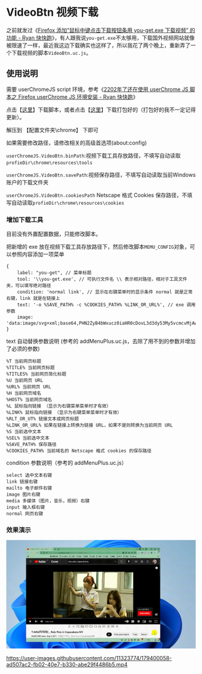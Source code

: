# VideoBtn 视频下载

之前就发过《[Firefox 添加“鼠标中键点击下载按钮条用 you-get.exe 下载视频” 的功能 - Ryan 快快跑](https://kkp.disk.st/firefox-adds-the-function-of-middle-click-the-download-button-bar-and-download-video-with-yougetexe.html)》，有人跟我说`you-get.exe`不太够用，下载国外视频网站就像被限速了一样，最近我这边下载确实也这样了，所以我花了两个晚上，重新弄了一个下载视频的脚本`VideoBtn.uc.js`。

## 使用说明

需要 userChromeJS script 环境，参考《[2202年了还在使用 userChrome JS 脚本之 Firefox userChrome JS 环境安装 - Ryan 快快跑](https://kkp.disk.st/in-2202-it-is-still-installed-in-firefox-userchromejs-environment-using-userchromejs-script.html)》

点击【[这里](VideoBtn.uc.js)】下载脚本，或者点击【[这里](VideoBtn.zip)】下载打包好的（打包好的我不一定记得更新）。

解压到 【配置文件夹\chrome】 下即可

如果需要修改路径，请修改相关的高级首选项(about:config)

`userChromeJS.VideoBtn.binPath`:视频下载工具存放路径，不填写自动读取`profieDir\chrome\resources\tools`

`userChromeJS.VideoBtn.savePath`:视频保存路径，不填写自动读取当前Windows账户的下载文件夹

`userChromeJS.VideoBtn.cookiesPath` Netscape 格式 Cookies 保存路径，不填写自动读取`profieDir\chrome\resources\cookies`

### 增加下载工具

目前没有外置配置数据，只能修改脚本。

把新增的 exe 放在视频下载工具存放路径下，然后修改脚本`MEMU_CONFIG`对象，可以参照内容添加一项菜单

```
{
    label: "you-get", // 菜单标题 
    tool: '\\you-get.exe', // 可执行文件名 \\ 表示相对路径，相对于工具文件夹，可以填写绝对路径
    condition: 'normal link', // 显示在右键菜单时的显示条件 normal 就是正常右键，link 就是在链接上
    text: '-o %SAVE_PATH% -c %COOKIES_PATH% %LINK_OR_URL%', // exe 调用参数
    image: 'data:image/svg+xml;base64,PHN2ZyB4bWxucz0iaHR0cDovL3d3dy53My5vcmcvMjAwMC9zdmciIHZpZXdCb3g9IjAgMCAyNCAyNCIgd2lkdGg9IjE2IiBoZWlnaHQ9IjE2IiBmaWxsPSJncmVlbiI+PHBhdGggZmlsbD0ibm9uZSIgZD0iTTAgMGgyNHYyNEgweiIvPjxwYXRoIGQ9Ik0xNyA5LjJsNS4yMTMtMy42NWEuNS41IDAgMCAxIC43ODcuNDF2MTIuMDhhLjUuNSAwIDAgMS0uNzg3LjQxTDE3IDE0LjhWMTlhMSAxIDAgMCAxLTEgMUgyYTEgMSAwIDAgMS0xLTFWNWExIDEgMCAwIDEgMS0xaDE0YTEgMSAwIDAgMSAxIDF2NC4yem0wIDMuMTU5bDQgMi44VjguODRsLTQgMi44di43MTh6TTMgNnYxMmgxMlY2SDN6bTIgMmgydjJINVY4eiIvPjwvc3ZnPg=='
}
```

text 自动替换参数说明 (参考的 addMenuPlus.uc.js，去除了用不到的参数并增加了必须的参数)

```
%T 当前网页标题
%TITLE% 当前网页标题
%TITLES% 当前网页简化标题
%U 当前网页 URL
%URL% 当前网页 URL
%H 当前网页域名
%HOST% 当前网页域名
%L 鼠标指向链接 （显示为右键菜单菜单时才有效）
%LINK% 鼠标指向链接 （显示为右键菜单菜单时才有效）
%RLT_OR_UT% 链接文本或网页标题
%LINK_OR_URL% 如果在链接上转换为链接 URL，如果不是则转换为当前网页 URL
%S 当前选中文本
%SEL% 当前选中文本
%SAVE_PATH% 保存路径
%COOKIES_PATH% 当前域名的 Netscape 格式 cookies 的保存路径
```

condition 参数说明（参考的 addMenuPlus.uc.js）

```
select 选中文本右键
link 链接右键
mailto 电子邮件右键
image 图片右键
media 多媒体（图片，音乐，视频）右键
input 输入框右键
normal 网页右键
```

### 效果演示

![VideoBtn_Preview.gif](VideoBtn_Preview.gif)


https://user-images.githubusercontent.com/11323774/179400058-ad507ac2-fb02-40e7-b330-abe29f4486b5.mp4


